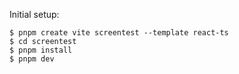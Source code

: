 Initial setup:
```
$ pnpm create vite screentest --template react-ts
$ cd screentest
$ pnpm install
$ pnpm dev
```
